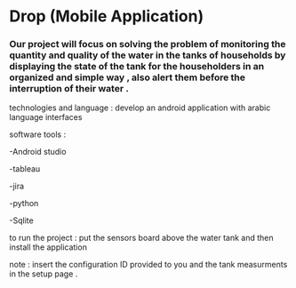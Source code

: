 # Drop  (Mobile Application) 

### Our project will focus on solving the problem of monitoring the quantity and quality of the water in the tanks of households by displaying the state of the tank for the householders in an organized and simple way , also alert them before the interruption of their water .





technologies and language : develop an android application with arabic language interfaces 








software tools :

-Android studio 

-tableau 

-jira 

-python 

-Sqlite 





to run the project : put the sensors board above the water tank and then install the application 


note : insert the configuration ID provided to you and the tank measurments in the setup page . 
